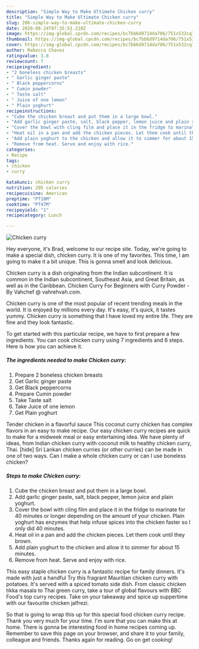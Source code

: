 ```yaml
---
description: "Simple Way to Make Ultimate Chicken curry"
title: "Simple Way to Make Ultimate Chicken curry"
slug: 206-simple-way-to-make-ultimate-chicken-curry
date: 2020-08-24T07:35:51.210Z
image: https://img-global.cpcdn.com/recipes/bc7bb6d9714da706/751x532cq70/chicken-curry-recipe-main-photo.jpg
thumbnail: https://img-global.cpcdn.com/recipes/bc7bb6d9714da706/751x532cq70/chicken-curry-recipe-main-photo.jpg
cover: https://img-global.cpcdn.com/recipes/bc7bb6d9714da706/751x532cq70/chicken-curry-recipe-main-photo.jpg
author: Rebecca Chavez
ratingvalue: 3.8
reviewcount: 7
recipeingredient:
- "2 boneless chicken breasts"
- " Garlic ginger paste"
- " Black peppercorns"
- " Cumin powder"
- " Taste salt"
- " Juice of one lemon"
- " Plain yoghurt"
recipeinstructions:
- "Cube the chicken breast and put them in a large bowl."
- "Add garlic ginger paste, salt, black pepper, lemon juice and plain yoghurt."
- "Cover the bowl with cling film and place it in the fridge to marinate for 40 minutes or longer depending on the amount of your chicken. Plain yoghurt has enzymes that help infuse spices into the chicken faster so I only did 40 minutes."
- "Heat oil in a pan and add the chicken pieces. Let them cook until they brown."
- "Add plain yoghurt to the chicken and allow it to simmer for about 15 minutes."
- "Remove from heat. Serve and enjoy with rice."
categories:
- Recipe
tags:
- chicken
- curry

katakunci: chicken curry 
nutrition: 295 calories
recipecuisine: American
preptime: "PT18M"
cooktime: "PT47M"
recipeyield: "1"
recipecategory: Lunch

---
```



![Chicken curry](https://img-global.cpcdn.com/recipes/bc7bb6d9714da706/751x532cq70/chicken-curry-recipe-main-photo.jpg)

Hey everyone, it's Brad, welcome to our recipe site. Today, we're going to make a special dish, chicken curry. It is one of my favorites. This time, I am going to make it a bit unique. This is gonna smell and look delicious.

Chicken curry is a dish originating from the Indian subcontinent. It is common in the Indian subcontinent, Southeast Asia, and Great Britain, as well as in the Caribbean. Chicken Curry For Beginners with Curry Powder - By Vahchef @ vahrehvah.com.

Chicken curry is one of the most popular of recent trending meals in the world. It is enjoyed by millions every day. It's easy, it's quick, it tastes yummy. Chicken curry is something that I have loved my entire life. They are fine and they look fantastic.


To get started with this particular recipe, we have to first prepare a few ingredients. You can cook chicken curry using 7 ingredients and 6 steps. Here is how you can achieve it.

<!--inarticleads1-->

##### The ingredients needed to make Chicken curry:

1. Prepare 2 boneless chicken breasts
1. Get  Garlic ginger paste
1. Get  Black peppercorns
1. Prepare  Cumin powder
1. Take  Taste salt
1. Take  Juice of one lemon
1. Get  Plain yoghurt


Tender chicken in a flavorful sauce This coconut curry chicken has complex flavors in an easy to make recipe. Our easy chicken curry recipes are quick to make for a midweek meal or easy entertaining idea. We have plenty of ideas, from Indian chicken curry with coconut milk to healthy chicken curry, Thai. [hide] Sri Lankan chicken curries (or other curries) can be made in one of two ways. Can I make a whole chicken curry or can I use boneless chicken? 

<!--inarticleads2-->

##### Steps to make Chicken curry:

1. Cube the chicken breast and put them in a large bowl.
1. Add garlic ginger paste, salt, black pepper, lemon juice and plain yoghurt.
1. Cover the bowl with cling film and place it in the fridge to marinate for 40 minutes or longer depending on the amount of your chicken. Plain yoghurt has enzymes that help infuse spices into the chicken faster so I only did 40 minutes.
1. Heat oil in a pan and add the chicken pieces. Let them cook until they brown.
1. Add plain yoghurt to the chicken and allow it to simmer for about 15 minutes.
1. Remove from heat. Serve and enjoy with rice.


This easy staple chicken curry is a fantastic recipe for family dinners. It&#39;s made with just a handful Try this fragrant Mauritian chicken curry with potatoes. It&#39;s served with a spiced tomato side dish. From classic chicken tikka masala to Thai green curry, take a tour of global flavours with BBC Food&#39;s top curry recipes. Take on your takeaway and spice up suppertime with our favourite chicken jalfrezi. 

So that is going to wrap this up for this special food chicken curry recipe. Thank you very much for your time. I'm sure that you can make this at home. There is gonna be interesting food in home recipes coming up. Remember to save this page on your browser, and share it to your family, colleague and friends. Thanks again for reading. Go on get cooking!
